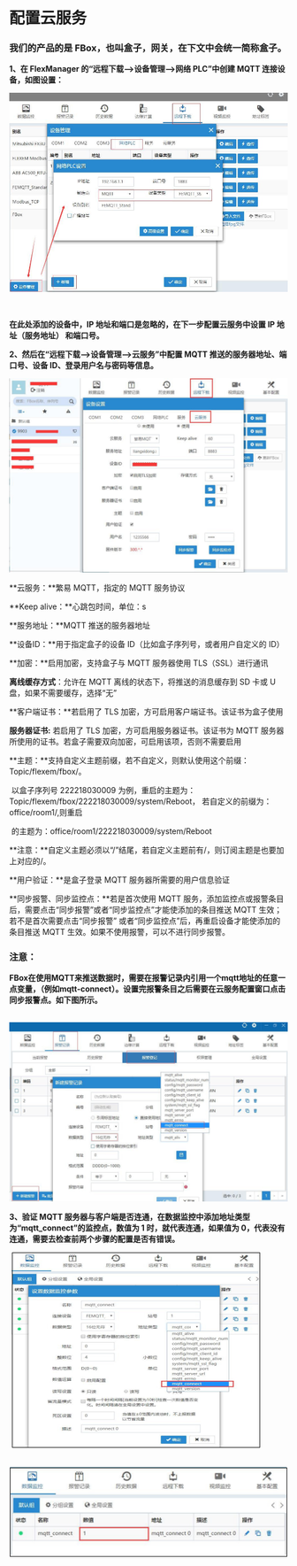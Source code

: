 # **配置云服务**

### 我们的产品的是 FBox，也叫盒子，网关，在下文中会统一简称盒子。 



**1、在 FlexManager 的“远程下载-->设备管理—>网络 PLC”中创建 MQTT 连接设备，如图设置：**



![配置云服务](images\tupian20.png)  

​       



**在此处添加的设备中，IP 地址和端口是忽略的，在下一步配置云服务中设置 IP 地址（服务地址） 和端口号。**



**2、然后在“远程下载-->设备管理-->云服务”中配置 MQTT 推送的服务器地址、端口号、设备 ID、登录用户名与密码等信息。**



![配置云服务](images\tupian21.png)

**云服务：**繁易 MQTT，指定的 MQTT 服务协议

**Keep alive：**心跳包时间，单位：s

**服务地址：**MQTT 推送的服务器地址

**设备ID：**用于指定盒子的设备 ID（比如盒子序列号，或者用户自定义的 ID）

**加密：**启用加密，支持盒子与 MQTT 服务器使用 TLS（SSL）进行通讯

**离线缓存方式**：允许在 MQTT 离线的状态下，将推送的消息缓存到 SD 卡或 U 盘，如果不需要缓存，选择“无”

**客户端证书：**若启用了 TLS 加密，方可启用客户端证书。该证书为盒子使用

**服务器证书:** 若启用了 TLS 加密，方可启用服务器证书。该证书为 MQTT 服务器所使用的证书。若盒子需要双向加密，可启用该项，否则不需要启用

**主题：**支持自定义主题前缀，若不自定义，则默认使用这个前缀：Topic/flexem/fbox/。

​                 以盒子序列号 222218030009 为例，重启的主题为：Topic/flexem/fbox/222218030009/system/Reboot， 若自定义的前缀为：office/room1/,则重启 

​                 的主题为：office/room1/222218030009/system/Reboot

**注意：**自定义主题必须以“/”结尾，若自定义主题前有/，则订阅主题是也要加上对应的/。 

**用户验证：**是盒子登录 MQTT 服务器所需要的用户信息验证

**同步报警、同步监控点：**若是首次使用 MQTT 服务，添加监控点或报警条目后，需要点击“同步报警”或者“同步监控点”才能使添加的条目推送 MQTT 生效；若不是首次需要点击“同步报警” 或者“同步监控点”后，再重启设备才能使添加的条目推送 MQTT 生效。如果不使用报警，可以不进行同步报警。





### 注意：

**FBox在使用MQTT来推送数据时，需要在报警记录内引用一个mqtt地址的任意一点变量，（例如mqtt-connect）。设置完报警条目之后需要在云服务配置窗口点击同步报警点。如下图所示。**



​     ![](images\tupian22.png)    





**3、验证 MQTT 服务器与客户端是否连通，在数据监控中添加地址类型为“mqtt_connect”的监控点，数值为 1 时，就代表连通，如果值为 0，代表没有连通，需要去检查前两个步骤的配置是否有错误。**



​                                                                                                         ![配置云服务](images\tupian23.png)     

​                                                                                                         ![配置云服务](images\tupian24.png)                                         